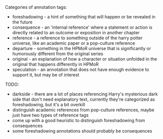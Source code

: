 Categories of annotation tags:

* foreshadowing - a hint of something that will happen or be revealed in the future
* consequence - an 'internal reference' where a statement or action is directly related to an outcome or exposition in another chapter
* reference - a reference to something outside of the harry potter universe, like an academic paper or a pop-culture reference
* departure - something in the HPMoR universe that is significantly or humorously different from the original series
* original - an explanation of how a character or situation unfolded in the original that happens differently in HPMoR
* speculation - an annotation that does not have enough evidence to support it, but may be of interest


TODO:
* darkside - there are a lot of places referencing Harry's mysterious dark side that don't need explanatory text, currently they're categorized as foreshadowing, but it's a bit overkill
* distinguish academic references from pop-culture references, maybe just have two types of reference tags
* come up with a good heuristic to distinguish foreshadowing from consequences
* some foreshadowing annotations should probably be consequences
